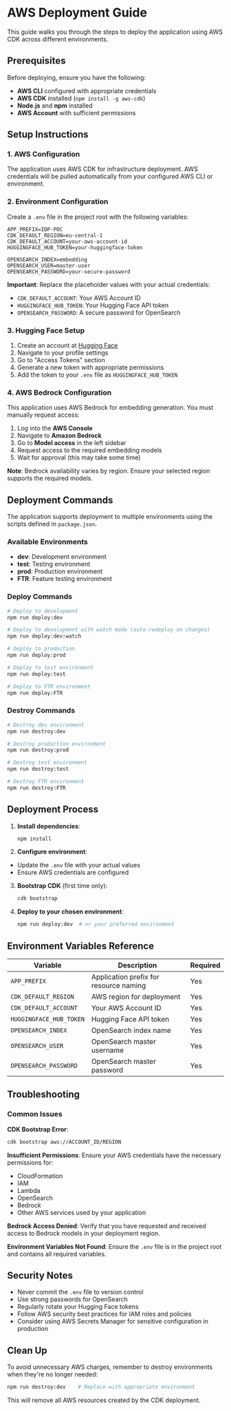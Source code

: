 # AWS Deployment Guide

This guide walks you through the steps to deploy the application using AWS CDK across different environments.

## Prerequisites

Before deploying, ensure you have the following:

- **AWS CLI** configured with appropriate credentials
- **AWS CDK** installed (`npm install -g aws-cdk`)
- **Node.js** and **npm** installed
- **AWS Account** with sufficient permissions

## Setup Instructions

### 1. AWS Configuration

The application uses AWS CDK for infrastructure deployment. AWS credentials will be pulled automatically from your configured AWS CLI or environment.

### 2. Environment Configuration

Create a `.env` file in the project root with the following variables:

```env
APP_PREFIX=IDP-POC
CDK_DEFAULT_REGION=eu-central-1
CDK_DEFAULT_ACCOUNT=your-aws-account-id
HUGGINGFACE_HUB_TOKEN=your-huggingface-token

OPENSEARCH_INDEX=embedding
OPENSEARCH_USER=master-user
OPENSEARCH_PASSWORD=your-secure-password
```

**Important**: Replace the placeholder values with your actual credentials:
- `CDK_DEFAULT_ACCOUNT`: Your AWS Account ID
- `HUGGINGFACE_HUB_TOKEN`: Your Hugging Face API token
- `OPENSEARCH_PASSWORD`: A secure password for OpenSearch

### 3. Hugging Face Setup

1. Create an account at [Hugging Face](https://huggingface.co/)
2. Navigate to your profile settings
3. Go to "Access Tokens" section
4. Generate a new token with appropriate permissions
5. Add the token to your `.env` file as `HUGGINGFACE_HUB_TOKEN`

### 4. AWS Bedrock Configuration

This application uses AWS Bedrock for embedding generation. You must manually request access:

1. Log into the **AWS Console**
2. Navigate to **Amazon Bedrock**
3. Go to **Model access** in the left sidebar
4. Request access to the required embedding models
5. Wait for approval (this may take some time)

**Note**: Bedrock availability varies by region. Ensure your selected region supports the required models.

## Deployment Commands

The application supports deployment to multiple environments using the scripts defined in `package.json`.

### Available Environments

- **dev**: Development environment
- **test**: Testing environment
- **prod**: Production environment
- **FTR**: Feature testing environment

### Deploy Commands

```bash
# Deploy to development
npm run deploy:dev

# Deploy to development with watch mode (auto-redeploy on changes)
npm run deploy:dev:watch

# Deploy to production
npm run deploy:prod

# Deploy to test environment
npm run deploy:test

# Deploy to FTR environment
npm run deploy:FTR
```

### Destroy Commands

```bash
# Destroy dev environment
npm run destroy:dev

# Destroy production environment
npm run destroy:prod

# Destroy test environment
npm run destroy:test

# Destroy FTR environment
npm run destroy:FTR
```

## Deployment Process

1. **Install dependencies**:
   ```bash
   npm install
   ```

2. **Configure environment**:
  - Update the `.env` file with your actual values
  - Ensure AWS credentials are configured

3. **Bootstrap CDK** (first time only):
   ```bash
   cdk bootstrap
   ```

4. **Deploy to your chosen environment**:
   ```bash
   npm run deploy:dev  # or your preferred environment
   ```

## Environment Variables Reference

| Variable | Description | Required |
|----------|-------------|----------|
| `APP_PREFIX` | Application prefix for resource naming | Yes |
| `CDK_DEFAULT_REGION` | AWS region for deployment | Yes |
| `CDK_DEFAULT_ACCOUNT` | Your AWS Account ID | Yes |
| `HUGGINGFACE_HUB_TOKEN` | Hugging Face API token | Yes |
| `OPENSEARCH_INDEX` | OpenSearch index name | Yes |
| `OPENSEARCH_USER` | OpenSearch master username | Yes |
| `OPENSEARCH_PASSWORD` | OpenSearch master password | Yes |

## Troubleshooting

### Common Issues

**CDK Bootstrap Error**:
```bash
cdk bootstrap aws://ACCOUNT_ID/REGION
```

**Insufficient Permissions**:
Ensure your AWS credentials have the necessary permissions for:
- CloudFormation
- IAM
- Lambda
- OpenSearch
- Bedrock
- Other AWS services used by your application

**Bedrock Access Denied**:
Verify that you have requested and received access to Bedrock models in your deployment region.

**Environment Variables Not Found**:
Ensure the `.env` file is in the project root and contains all required variables.

## Security Notes

- Never commit the `.env` file to version control
- Use strong passwords for OpenSearch
- Regularly rotate your Hugging Face tokens
- Follow AWS security best practices for IAM roles and policies
- Consider using AWS Secrets Manager for sensitive configuration in production

## Clean Up

To avoid unnecessary AWS charges, remember to destroy environments when they're no longer needed:

```bash
npm run destroy:dev    # Replace with appropriate environment
```

This will remove all AWS resources created by the CDK deployment.
